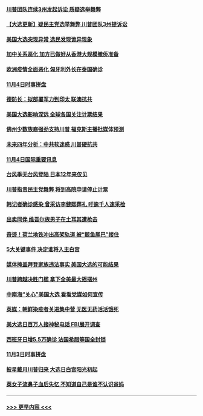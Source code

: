 #### [川普团队连续3州发起诉讼 质疑选举舞弊](../pages/prog202/a102979462.md?t=11051151) 
#### [【大选更新】疑民主党选举舞弊 川普团队3州提诉讼](../pages/prog202/a102977799.md?t=11051151) 
#### [美国大选突现异常 选民发现诡异现象](../pages/prog202/a102979422.md?t=11051151) 
#### [加中关系恶化 加方已做好从香港大规模撤侨准备](../pages/prog202/a102979318.md?t=11051151) 
#### [欧洲疫情全面恶化 匈牙利外长在泰国确诊](../pages/prog202/a102979128.md?t=11051151) 
#### [11月4日时事拼盘](../pages/prog202/a102979304.md?t=11051151) 
#### [德防长：拟部署军力到印太 联澳抗共](../pages/prog202/a102979222.md?t=11051151) 
#### [美国大选影响深远 全球各国关注计票结果](../pages/prog202/a102979132.md?t=11051151) 
#### [佛州少数族裔强劲支持川普 福克斯主播批媒体预测](../pages/prog202/a102978612.md?t=11051151) 
#### [未来四年分析：中共软迷惑 川普硬抗共](../pages/prog202/a102979085.md?t=11051151) 
#### [11月4日国际重要讯息](../pages/prog202/a102978923.md?t=11051151) 
#### [台风季无台风登陆 日本12年来仅见](../pages/prog202/a102978908.md?t=11051151) 
#### [川普指责民主党舞弊 将到高院申请停止计票](../pages/prog202/a102978898.md?t=11051151) 
#### [韩记者确诊感染 曾采访李健熙葬礼 吁逾千人速采检](../pages/prog202/a102978870.md?t=11051151) 
#### [出卖同伴 维吾尔族男子在土耳其遭枪击](../pages/prog202/a102978798.md?t=11051151) 
#### [奇迹！荷兰地铁冲出高架轨道 被“鲸鱼尾巴”接住](../pages/prog202/a102978718.md?t=11051151) 
#### [5大关键事件 决定谁将入主白宫](../pages/prog202/a102978607.md?t=11051151) 
#### [媒体掩盖拜登家族违法事实 美国大选的可能结果](../pages/prog202/a102978596.md?t=11051151) 
#### [川普跨越决胜门槛 拿下全美最大摇摆州](../pages/prog202/a102978586.md?t=11051151) 
#### [中南海“关心”美国大选 看看党媒如何宣传](../pages/prog202/a102978567.md?t=11051151) 
#### [英媒：朝鲜染疫者关进集中营 无医无药活活饿死](../pages/prog202/a102978491.md?t=11051151) 
#### [美大选日百万人接神秘电话 FBI展开调查](../pages/prog202/a102978520.md?t=11051151) 
#### [西班牙日增5.5万确诊 法国希腊等国全封锁](../pages/prog202/a102978158.md?t=11051151) 
#### [11月3日时事拼盘](../pages/prog202/a102978355.md?t=11051151) 
#### [披星戴月川普归来 大选日白宫阳光初起](../pages/prog202/a102978324.md?t=11051151) 
#### [英女子流鼻子血后失忆 不知道自己是谁不认识爸妈](../pages/prog202/a102977988.md?t=11051151) 

----
#### [ >>> 更早内容 <<< ](../indexes/prog202-earlier.md)
